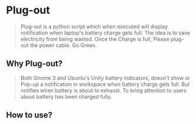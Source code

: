 Plug-out
========

> Plug-out is a python script which when executed will display notification when laptop's battery charge gets full. The idea is to save electricity from being wasted. Once the Charge is full, Please plug-out the power cable. Go Green.

Why Plug-out?
-------------

> Both Gnome 3 and Ubuntu's Unity battery indicators, doesn't show or Pop-up a notification in workspace when battery charge gets full. But notifies when battery is about to exhaust. To bring attention to users about battery has been charged fully.

How to use?
------------

##
